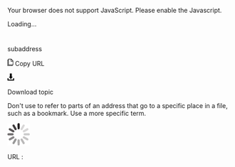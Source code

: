 Your browser does not support JavaScript. Please enable the Javascript.

Loading...

# 

subaddress

![Copy URL](media/subaddress/Copy.png)
Copy URL

![Download](media/subaddress/Download.png)

Download topic

Don't
use to refer to parts of an address that go to a specific place in a
file, such as a bookmark. Use a more specific term.

![In progress](media/subaddress/activity-large.gif)

URL :
